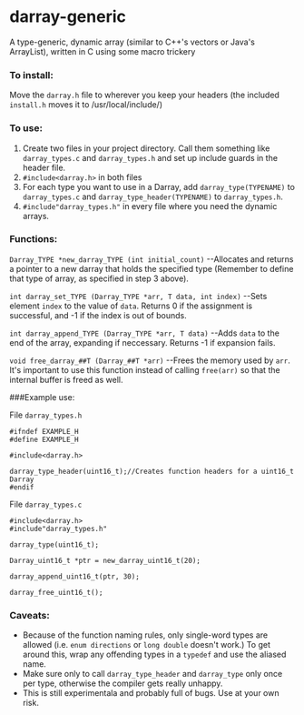# darray-generic
A type-generic, dynamic array (similar to C++'s vectors or Java's ArrayList), written in C using some macro trickery

### To install:
Move the `darray.h` file to wherever you keep your headers (the included `install.h` moves it to /usr/local/include/) 

### To use:

1. Create two files in your project directory. Call them something like `darray_types.c` and `darray_types.h` and set up include guards in the header file.
2. `#include<darray.h>` in both files
3. For each type you want to use in a Darray, add `darray_type(TYPENAME)` to `darray_types.c` and `darray_type_header(TYPENAME)` to `darray_types.h`.
4. `#include"darray_types.h"` in every file where you need the dynamic arrays.

### Functions:

`Darray_TYPE *new_darray_TYPE (int initial_count)`
--Allocates and returns a pointer to a new darray that holds the specified type (Remember to define that type of array, as specified in step 3 above).

`int darray_set_TYPE (Darray_TYPE *arr, T data, int index)`
--Sets element `index` to the value of `data`. Returns 0 if the assignment is successful, and -1 if the index is out of bounds.

`int darray_append_TYPE (Darray_TYPE *arr, T data)`
--Adds `data` to the end of the array, expanding if neccessary. Returns -1 if expansion fails.

`void free_darray_##T (Darray_##T *arr)`
--Frees the memory used by `arr`. It's important to use this function instead of calling `free(arr)` so that the internal buffer is freed as well.

###Example use:

File `darray_types.h`
```
#ifndef EXAMPLE_H
#define EXAMPLE_H

#include<darray.h>

darray_type_header(uint16_t);//Creates function headers for a uint16_t Darray
#endif
```

File `darray_types.c`
```
#include<darray.h>
#include"darray_types.h"

darray_type(uint16_t);

Darray_uint16_t *ptr = new_darray_uint16_t(20);

darray_append_uint16_t(ptr, 30);

darray_free_uint16_t();
```

### Caveats:

- Because of the function naming rules, only single-word types are allowed (i.e. `enum directions` or `long double` doesn't work.) To get around this, wrap any offending types in a `typedef` and use the aliased name.
- Make sure only to call `darray_type_header` and `darray_type` only once per type, otherwise the compiler gets really unhappy.
- This is still experimentala and probably full of bugs. Use at your own risk.
